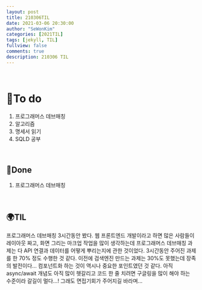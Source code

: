 ```yaml
---
layout: post
title: 210306TIL 
date: 2021-03-06 20:30:00
author: "SeWonKim"
categories: [2021TIL]
tags: [jekyll, TIL]
fullview: false
comments: true
description: 210306 TIL
---
```


&nbsp;
&nbsp;

# 🌱To do

1. 프로그래머스 데브매칭
2. 알고리즘 
3. 명세서 읽기
4. SQLD 공부
   
&nbsp;
&nbsp;

## 🌳Done

1. 프로그래머스 데브매칭 

&nbsp;
&nbsp;

## 🌍TIL

프로그래머스 데브매칭 3시간동안 봤다. 웹 프론트엔드 개발이라고 하면 많은 사람들이 레이아웃 짜고, 화면 그리는 마크업 작업을 많이 생각하는데 프로그래머스 데브매칭 과제는 다 API 연결과 데이터를 어떻게 뿌리는지에 관한 것이었다. 3시간동안 주어진 과제를 한 70% 정도 수행한 것 같다. 이전에 검색엔진 만드는 과제는 30%도 못했는데 장족의 발전이다... 컴포넌트화 하는 것이 역시나 중요한 포인트였던 것 같다. 아직 async/await 개념도 아직 많이 헷갈리고 코드 한 줄 치려면 구글링을 많이 해야 하는 수준이라 갈길이 멀다...! 그래도 면접기회가 주어지길 바라며...
